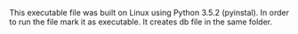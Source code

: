 This executable file was built on Linux using Python 3.5.2 (pyinstal).
In order to run the file mark it as executable.
It creates db file in the same folder.
